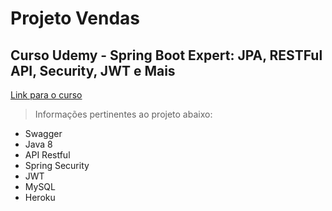 # Projeto Vendas

## Curso Udemy - Spring Boot Expert: JPA, RESTFul API, Security, JWT e Mais

[Link para o curso](https://www.udemy.com/course/spring-boot-expert/)

> Informações pertinentes ao projeto abaixo:

- Swagger
- Java 8
- API Restful
- Spring Security  
- JWT
- MySQL  
- Heroku
